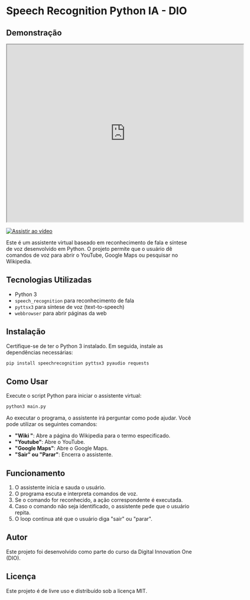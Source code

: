 # Speech Recognition Python IA - DIO

## Demonstração

<iframe src="https://drive.google.com/file/d/1BIr6ssOFuJXhCZkhaJZ1gvkFs11K31iR/preview" width="640" height="480" allow="autoplay"></iframe>

[![Assistir ao vídeo](https://img.youtube.com/vi/ID_DO_VIDEO/maxresdefault.jpg)](https://drive.google.com/file/d/1BIr6ssOFuJXhCZkhaJZ1gvkFs11K31iR/view)


Este é um assistente virtual baseado em reconhecimento de fala e síntese de voz desenvolvido em Python. O projeto permite que o usuário dê comandos de voz para abrir o YouTube, Google Maps ou pesquisar no Wikipedia.

## Tecnologias Utilizadas
- Python 3
- `speech_recognition` para reconhecimento de fala
- `pyttsx3` para síntese de voz (text-to-speech)
- `webbrowser` para abrir páginas da web

## Instalação
Certifique-se de ter o Python 3 instalado. Em seguida, instale as dependências necessárias:
```sh
pip install speechrecognition pyttsx3 pyaudio requests
```

## Como Usar
Execute o script Python para iniciar o assistente virtual:
```sh
python3 main.py
```

Ao executar o programa, o assistente irá perguntar como pode ajudar. Você pode utilizar os seguintes comandos:

- **"Wiki <termo>"**: Abre a página do Wikipedia para o termo especificado.
- **"Youtube"**: Abre o YouTube.
- **"Google Maps"**: Abre o Google Maps.
- **"Sair" ou "Parar"**: Encerra o assistente.

## Funcionamento
1. O assistente inicia e sauda o usuário.
2. O programa escuta e interpreta comandos de voz.
3. Se o comando for reconhecido, a ação correspondente é executada.
4. Caso o comando não seja identificado, o assistente pede que o usuário repita.
5. O loop continua até que o usuário diga "sair" ou "parar".

## Autor
Este projeto foi desenvolvido como parte do curso da Digital Innovation One (DIO).

## Licença
Este projeto é de livre uso e distribuído sob a licença MIT.
